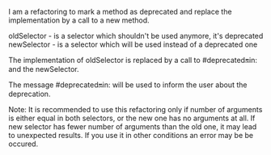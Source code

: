 I am a refactoring to mark a method as deprecated and replace the implementation by a call to a new method.oldSelector	- is a selector which shouldn't be used anymore, it's deprecatednewSelector	- is a selector which will be used instead of a deprecated oneThe implementation of oldSelector is replaced by a call to#deprecated:on:in:  and the newSelector.The message #deprecated:on:in:  will be used to inform the user about the deprecation.Note: It is recommended to use this refactoring only if number of arguments is either equal in both selectors, or the new one has no arguments at all.If new selector has fewer number of arguments than the old one, it may lead to unexpected results.If you use it in other conditions an error may be be occured.